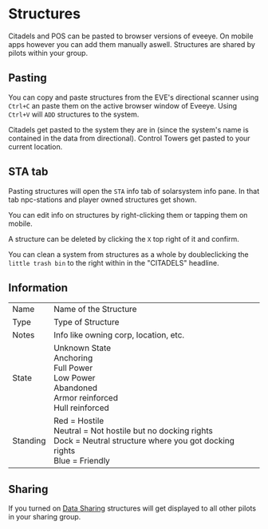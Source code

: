 # Structures
Citadels and POS can be pasted to browser versions of eveeye. On mobile apps however you can add them manually aswell. Structures are shared by pilots within your group.

## Pasting
You can copy and paste structures from the EVE's directional scanner using `Ctrl+C` an paste them on the active browser window of Eveeye.
Using `Ctrl+V` will `ADD` structures to the system.
   
Citadels get pasted to the system they are in (since the system's name is contained in the data from directional). Control Towers get pasted to your current location. 

## STA tab
Pasting structures will open the `STA` info tab of solarsystem info pane. In that tab npc-stations and player owned structures get shown. 

You can edit info on structures by right-clicking them or tapping them on mobile.
               
A structure can be deleted by clicking the `X` top right of it and confirm.

You can clean a system from structures as a whole by doubleclicking the `little trash bin` to the right within in the "CITADELS" headline.

## Information
|  |  |
|--|--|
| Name | Name of the Structure |
| Type|  Type of Structure |
| Notes| Info like owning corp, location, etc. |
| State	| Unknown State<br>Anchoring<br>Full Power<br>Low Power<br>Abandoned<br>Armor reinforced<br>Hull reinforced<br> |
| Standing| Red = Hostile<br>Neutral = Not hostile but no docking rights<br>Dock = Neutral structure where you got docking rights<br>Blue = Friendly |


## Sharing
If you turned on [Data Sharing](https://eveeye.readthedocs.io/en/latest/sharing/cloud/) structures will get displayed to all other pilots in your sharing group.
<!--stackedit_data:
eyJoaXN0b3J5IjpbLTIwMTcwMTk1NzEsOTQ4ODgxNjU0LC0xOD
k4ODM2NDU0LC02MTQ1MTY3MjcsLTk5MzY3MzM5NywtNTUyNTcy
MjQ5XX0=
-->